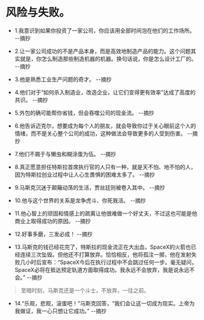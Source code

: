 # 风险与失败。

- 1.我意识到如果你投资了一家公司，你应该用全部时间泡在他们的工作场所。 --摘抄

- 2.让一家公司成功的不是产品本身，而是高效地制造产品的能力。这个问题其实就是，你怎么制造那些制造机器的机器。换句话说，你是怎么设计工厂的。 --摘抄

- 3.他是熟悉工业生产问题的奇才。 --摘抄

- 4.他们对于“如何杀入制造业，改造企业，让它们变得更有效率”达成了高度的共识。 --摘抄

- 5.外包的确可能帮你省钱，但会吞噬公司的现金流。 --摘抄

- 6.他告诉迈克尔，想要成为每个人的朋友，就会导致你过于关心眼前这个人的情绪，而不是关心整个公司的成功，这种做法会导致更多的人受到伤害。 --摘抄

- 7.他们不屑于与懒虫和糊涂蛋为伍。 --摘抄

- 8.真正愿意担任特斯拉首席执行官的人只有一种，就是天不怕、地不怕的人，因为特斯拉创业过程中让人心生畏惧的困难太多了。 --摘抄

- 9.马斯克沉迷于颠簸动荡的生活，贾丝廷则被卷入其中。 --摘抄

- 10.他与这个世界的关系是龙争虎斗、你死我活。 --摘抄

- 11.他心智上的顽固和情感上的疏离让他很难做一个好丈夫，不过这也可能是他商业上取得成功的原因。 --摘抄

- 12.好事多磨，三发必成！ --摘抄

- 13.马斯克的钱已经花完了，特斯拉的现金流正在大出血，SpaceX的火箭也已经连续三次坠毁。但他还不打算放弃。恰恰相反，他将孤注一掷，他在发射失败几小时后宣布：“SpaceX今后在执行过程中不会跳过任何一步。毫无疑问，SpaceX必将在抵达预定轨道方面取得成功。我永远不会放弃，我是说永远不会。” --摘抄

>至暗时刻，马斯克还是一个斗士，不放弃，一往之前。

- 14.“乐观，悲观，滚蛋吧！”马斯克回答，“我们会让这一切成为现实。上帝为我做证，我一心只想让它成功。” --摘抄
